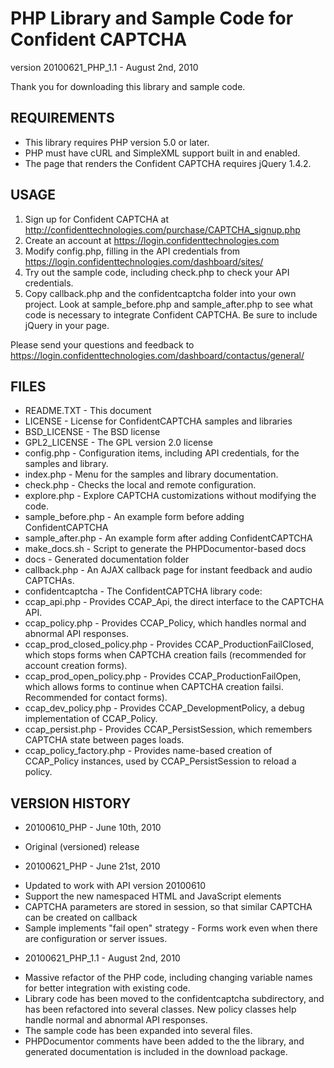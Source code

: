 PHP Library and Sample Code for Confident CAPTCHA
=================================================
version 20100621_PHP_1.1 - August 2nd, 2010

Thank you for downloading this library and sample code.

REQUIREMENTS
------------

 * This library requires PHP version 5.0 or later.
 * PHP must have cURL and SimpleXML support built in and enabled.
 * The page that renders the Confident CAPTCHA requires jQuery 1.4.2.

USAGE
-----

 1. Sign up for Confident CAPTCHA at
    <http://confidenttechnologies.com/purchase/CAPTCHA_signup.php>
 2. Create an account at <https://login.confidenttechnologies.com>
 3. Modify config.php, filling in the API credentials from
    <https://login.confidenttechnologies.com/dashboard/sites/>
 4. Try out the sample code, including check.php to check your API credentials.
 5. Copy callback.php and the confidentcaptcha folder into your own project.
    Look at sample_before.php and sample_after.php to see what code is necessary
    to integrate Confident CAPTCHA. Be sure to include jQuery in your page.

Please send your questions and feedback to
<https://login.confidenttechnologies.com/dashboard/contactus/general/>

FILES
-----

 * README.TXT - This document
 * LICENSE - License for ConfidentCAPTCHA samples and libraries
 * BSD_LICENSE - The BSD license
 * GPL2_LICENSE - The GPL version 2.0 license
 * config.php - Configuration items, including API credentials, for the samples
   and library.
 * index.php - Menu for the samples and library documentation.
 * check.php - Checks the local and remote configuration.
 * explore.php - Explore CAPTCHA customizations without modifying the code.
 * sample_before.php - An example form before adding ConfidentCAPTCHA
 * sample_after.php - An example form after adding ConfidentCAPTCHA
 * make_docs.sh - Script to generate the PHPDocumentor-based docs
 * docs - Generated documentation folder
 * callback.php - An AJAX callback page for instant feedback and audio CAPTCHAs. 
 * confidentcaptcha - The ConfidentCAPTCHA library code:
  * ccap_api.php - Provides CCAP_Api, the direct interface to the CAPTCHA API.
  * ccap_policy.php - Provides CCAP_Policy, which handles normal and abnormal
    API responses.
  * ccap_prod_closed_policy.php - Provides CCAP_ProductionFailClosed, which
    stops forms when CAPTCHA creation fails (recommended for account creation
    forms).
  * ccap_prod_open_policy.php - Provides CCAP_ProductionFailOpen, which allows
    forms to continue when CAPTCHA creation failsi.  Recommended for contact
    forms).
  * ccap_dev_policy.php - Provides CCAP_DevelopmentPolicy, a debug
    implementation of CCAP_Policy.
  * ccap_persist.php - Provides CCAP_PersistSession, which remembers CAPTCHA
    state between pages loads.
  * ccap_policy_factory.php - Provides name-based creation of CCAP_Policy
    instances, used by CCAP_PersistSession to reload a policy.

VERSION HISTORY
---------------

 - 20100610_PHP - June 10th, 2010
  * Original (versioned) release

 - 20100621_PHP - June 21st, 2010
  * Updated to work with API version 20100610
  * Support the new namespaced HTML and JavaScript elements
  * CAPTCHA parameters are stored in session, so that similar CAPTCHA can be
    created on callback
  * Sample implements "fail open" strategy - Forms work even when there are
    configuration or server issues.

 - 20100621_PHP_1.1 - August 2nd, 2010
  * Massive refactor of the PHP code, including changing variable names for
    better integration with existing code.
  * Library code has been moved to the confidentcaptcha subdirectory, and has
    been refactored into several classes.  New policy classes help handle
    normal and abnormal API responses.
  * The sample code has been expanded into several files.
  * PHPDocumentor comments have been added to the the library, and generated
    documentation is included in the download package.

